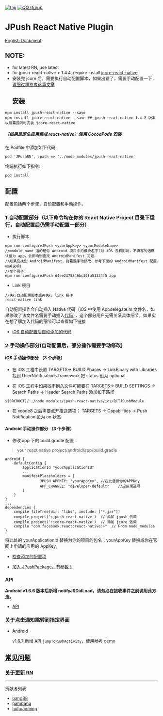 [![tag](https://img.shields.io/badge/tag-1.6.7-blue.svg)](https://github.com/jpush/jpush-react-native/releases)
[![QQ Group](https://img.shields.io/badge/QQ%20Group-553406342-red.svg)]()

# JPush React Native Plugin

[English Document](https://github.com/jpush/jpush-react-native/blob/master/example/documents/ReadMeEn.md)

## NOTE:

* for latest RN, use latest
* for jpush-react-native > 1.4.4, require install [jcore-react-native](https://github.com/jpush/jcore-react-native)
* 安装完 jcore 后，需要执行自动配置脚本，如果出错了，需要手动配置一下，[详细过程参考这篇文章](http://bbs.reactnative.cn/topic/3505/%E7%94%A8-jpush-react-native-%E6%8F%92%E4%BB%B6%E5%BF%AB%E9%80%9F%E9%9B%86%E6%88%90%E6%8E%A8%E9%80%81%E5%8A%9F%E8%83%BD-android-%E7%AF%87)
  ## 安装

```
npm install jpush-react-native --save
npm install jcore-react-native --save ## jpush-react-native 1.4.2 版本以后需要同时安装 jcore-react-native
```

##### （如果是原生应用集成 react-native）使用 CocoaPods 安装

在 Podfile 中添加如下代码:

```
pod 'JPushRN', :path => '../node_modules/jpush-react-native'
```

终端执行如下指令:

```
pod install
```

## 配置

配置包括两个步骤，自动配置和手动操作。

### 1.自动配置部分（以下命令均在你的 React Native Project 目录下运行，自动配置后仍需手动配置一部分）

* 执行脚本

```
npm run configureJPush <yourAppKey> <yourModuleName>
//module name 指的是你 Android 项目中的模块名字(对 iOS 没有影响，不填写的话默认值为 app，会影响到查找 AndroidManifest 问题，
//如果没找到 AndroidManifest，则需要手动修改，参考下面的 AndroidManifest 配置相关说明)
//举个例子:
npm run configureJPush d4ee2375846bc30fa51334f5 app
```

* Link 项目

```
//执行自动配置脚本后再执行 link 操作
react-native link
```

自动配置操作会自动插入 Native 代码（iOS 中使用 Appdelegate.m 文件名，如果修改了该文件名需要手动插入[代码](https://github.com/jpush/jpush-react-native/blob/master/example/documents/iOS_Usage.md)），这个部分用户无需关系具体细节，如果实在想了解加入代码的细节可以查看如下链接

* [iOS 自动配置后自动添加的代码](https://github.com/jpush/jpush-react-native/blob/master/example/documents/iOS_Usage.md)

### 2.手动操作部分(自动配置后，部分操作需要手动修改)

#### iOS 手动操作部分 （3 个步骤）

* 在 iOS 工程中设置 TARGETS-> BUILD Phases -> LinkBinary with Libraries 找到 UserNotifications.framework 把 status 设为 optional

* 在 iOS 工程中如果找不到头文件可能要在 TARGETS-> BUILD SETTINGS -> Search Paths -> Header Search Paths 添加如下路径

```
$(SRCROOT)/../node_modules/jpush-react-native/ios/RCTJPushModule
```

* 在 xcode8 之后需要点开推送选项： TARGETS -> Capabilities -> Push Notification 设为 on 状态

#### Android 手动操作部分 （3 个步骤）

* 修改 app 下的 build.gradle 配置：

> your react native project/android/app/build.gradle

```
android {
    defaultConfig {
        applicationId "yourApplicationId"
        ...
        manifestPlaceholders = [
                JPUSH_APPKEY: "yourAppKey", //在此替换你的APPKey
                APP_CHANNEL: "developer-default"    //应用渠道号
        ]
    }
}
...
dependencies {
    compile fileTree(dir: "libs", include: ["*.jar"])
    compile project(':jpush-react-native')  // 添加 jpush 依赖
    compile project(':jcore-react-native')  // 添加 jcore 依赖
    compile "com.facebook.react:react-native:+"  // From node_modules
}
```

将此处的 yourApplicationId 替换为你的项目的包名；yourAppKey 替换成你在官网上申请的应用的 AppKey。

* [检查添加的配置项](https://github.com/jpush/jpush-react-native/blob/master/example/documents/Check.md)

* [加入 JPushPackage，有参数！](https://github.com/jpush/jpush-react-native/blob/master/example/documents/Android%20Usage.md)

### API

**Android v1.6.6 版本后新增 notifyJSDidLoad，请务必在接收事件之前调用此方法。**

* [API](./example/documents/APIs.md)

### 关于点击通知跳转到指定界面

* Android

  v1.6.7 新增 API `jumpToPushActivity`，使用参考 [demo](./example/react-native-android/push_activity.js#L113)

## [常见问题](./example/documents/common_problems.md)

### [关于更新 RN](https://github.com/jpush/jpush-react-native/blob/master/example/documents/Update%20React%20Native.md)

---

贡献者列表

* [bang88](https://github.com/bang88)
* [pampang](https://github.com/pampang)
* [huhuanming](https://github.com/huhuanming)
